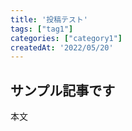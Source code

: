 ```yaml
---
title: '投稿テスト'
tags: ["tag1"]
categories: ["category1"]
createdAt: '2022/05/20'
---
```


## サンプル記事です

本文
